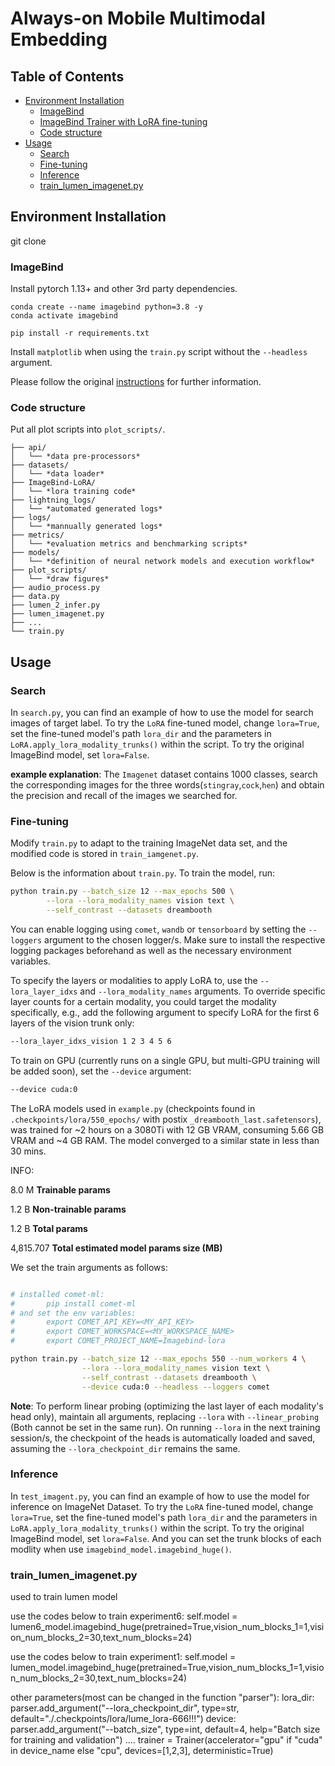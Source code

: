 # Always-on Mobile Multimodal Embedding


## Table of Contents

- [Environment Installation](#environment-installation)
    - [ImageBind](#imagebind)
    - [ImageBind Trainer with LoRA fine-tuning](#imagebind-trainer-with-lora-fine-tuning)
    - [Code structure](#code-structure)
- [Usage](#usage)
    - [Search](#search)
    - [Fine-tuning](#fine-tuning)
    - [Inference](#inference)
    - [train_lumen_imagenet.py](#train_lumen_imagenet.py)




## Environment Installation
git clone 
### ImageBind
Install pytorch 1.13+ and other 3rd party dependencies.

```shell
conda create --name imagebind python=3.8 -y
conda activate imagebind

pip install -r requirements.txt
```

Install `matplotlib` when using the `train.py` script without the `--headless` argument.

Please follow the original [instructions](https://github.com/facebookresearch/ImageBind) for further information.

### Code structure
Put all plot scripts into `plot_scripts/`.
```
├── api/
│   └── *data pre-processors*
├── datasets/
│   └── *data loader*
├── ImageBind-LoRA/
│   └── *lora training code*
├── lightning_logs/
│   └── *automated generated logs*
├── logs/
│   └── *mannually generated logs*
├── metrics/
│   └── *evaluation metrics and benchmarking scripts*
├── models/
│   └── *definition of neural network models and execution workflow*
├── plot_scripts/
│   └── *draw figures* 
├── audio_process.py
├── data.py
├── lumen_2_infer.py
├── lumen_imagenet.py
├── ...
└── train.py
```

## Usage
### Search

In `search.py`, you can find an example of how to use the model for search images of target label. To try the `LoRA` fine-tuned model, change `lora=True`, set the fine-tuned model's path `lora_dir` and the parameters in `LoRA.apply_lora_modality_trunks()` within the script. To try the original ImageBind model, set `lora=False`.

**example explanation**: The `Imagenet` dataset contains 1000 classes, search the corresponding images for the three words(`stingray`,`cock`,`hen`) and obtain the precision and recall of the images we searched for.



### Fine-tuning

Modify `train.py` to adapt to the training ImageNet data set, and the modified code is stored in `train_iamgenet.py`.

Below is the information about `train.py`.
To train the model, run:

```bash
python train.py --batch_size 12 --max_epochs 500 \
        --lora --lora_modality_names vision text \
        --self_contrast --datasets dreambooth
```

You can enable logging using `comet`, `wandb` or `tensorboard` by setting the `--loggers` argument to the chosen logger/s.
Make sure to install the respective logging packages beforehand as well as the necessary environment variables.

To specify the layers or modalities to apply LoRA to, 
use the `--lora_layer_idxs` and `--lora_modality_names` arguments. 
To override specific layer counts for a certain modality, you could target the modality specifically, 
e.g., add the following argument to specify LoRA for the first 6 layers of the vision trunk only:

```bash
--lora_layer_idxs_vision 1 2 3 4 5 6
```

To train on GPU (currently runs on a single GPU, but multi-GPU training will be added soon), set the `--device` argument:

```bash
--device cuda:0
```

The LoRA models used in `example.py` 
(checkpoints found in `.checkpoints/lora/550_epochs/` with postix `_dreambooth_last.safetensors`), 
was trained for ~2 hours on a 3080Ti with 12 GB VRAM, consuming 5.66 GB VRAM and ~4 GB RAM. The model converged to a similar state in less than 30 mins.

INFO:

8.0 M     **Trainable params**

1.2 B     **Non-trainable params**

1.2 B     **Total params**

4,815.707 **Total estimated model params size (MB)**


We set the train arguments as follows:

```bash

# installed comet-ml:
#       pip install comet-ml
# and set the env variables:
#       export COMET_API_KEY=<MY_API_KEY>
#       export COMET_WORKSPACE=<MY_WORKSPACE_NAME>
#       export COMET_PROJECT_NAME=Imagebind-lora

python train.py --batch_size 12 --max_epochs 550 --num_workers 4 \
                --lora --lora_modality_names vision text \
                --self_contrast --datasets dreambooth \
                --device cuda:0 --headless --loggers comet
```

**Note**: To perform linear probing (optimizing the last layer of each modality's head only), maintain all arguments, 
replacing `--lora` with `--linear_probing` (Both cannot be set in the same run). 
On running `--lora` in the next training session/s, the checkpoint of the heads is automatically loaded and saved,
assuming the `--lora_checkpoint_dir` remains the same.

### Inference

In `test_imagent.py`, you can find an example of how to use the model for inference on ImageNet Dataset. To try the `LoRA` fine-tuned model, change `lora=True`, set the fine-tuned model's path `lora_dir` and the parameters in `LoRA.apply_lora_modality_trunks()` within the script. To try the original ImageBind model, set `lora=False`. And you can set the trunk blocks of each modlity when use `imagebind_model.imagebind_huge()`.



### train_lumen_imagenet.py
used to train lumen model

use the codes below to train experiment6:
 self.model = lumen6_model.imagebind_huge(pretrained=True,vision_num_blocks_1=1,vision_num_blocks_2=30,text_num_blocks=24)

use the codes below to train experiment1:
 self.model = lumen_model.imagebind_huge(pretrained=True,vision_num_blocks_1=1,vision_num_blocks_2=30,text_num_blocks=24)
      
other parameters(most can be changed in the function "parser"):
lora_dir:
parser.add_argument("--lora_checkpoint_dir", type=str, default="./.checkpoints/lora/lume_lora-666!!!")
device:
parser.add_argument("--batch_size", type=int, default=4, help="Batch size for training and validation")
....
trainer = Trainer(accelerator="gpu" if "cuda" in device_name else "cpu",
                      devices=[1,2,3], deterministic=True)